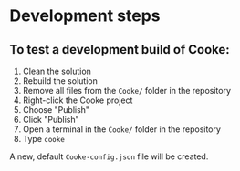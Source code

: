 # Development steps

## To test a development build of Cooke:

1. Clean the solution
2. Rebuild the solution
3. Remove all files from the `Cooke/` folder in the repository
4. Right-click the Cooke project
5. Choose "Publish"
6. Click "Publish"
7. Open a terminal in the `Cooke/` folder in the repository
8. Type `cooke`

A new, default `Cooke-config.json` file will be created.